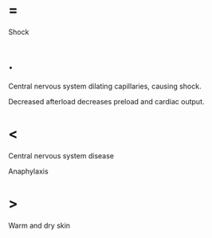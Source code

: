 # =

Shock

# .

Central nervous system dilating capillaries, causing shock.

Decreased afterload decreases preload and cardiac output.

# <

Central nervous system disease

Anaphylaxis

# >

Warm and dry skin
